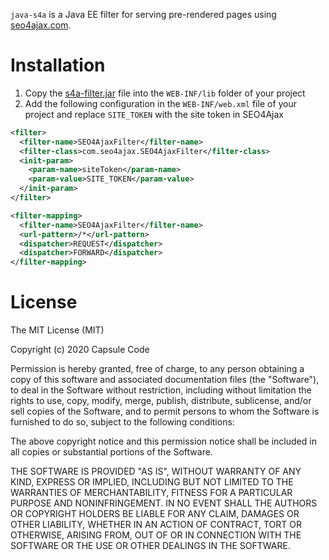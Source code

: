 `java-s4a` is a Java EE filter for serving pre-rendered pages using [seo4ajax.com](https://www.seo4ajax.com).

# Installation
1. Copy the [s4a-filter.jar](https://github.com/seo4ajax/java-s4a/blob/master/dist/s4a-filter.jar) file into the `WEB-INF/lib` folder of your project
2. Add the following configuration in the `WEB-INF/web.xml` file of your project and replace `SITE_TOKEN` with the site token in SEO4Ajax
```xml
<filter>
  <filter-name>SEO4AjaxFilter</filter-name>
  <filter-class>com.seo4ajax.SEO4AjaxFilter</filter-class>
  <init-param>
    <param-name>siteToken</param-name>
    <param-value>SITE_TOKEN</param-value>
  </init-param>
</filter>
```
```xml
<filter-mapping>
  <filter-name>SEO4AjaxFilter</filter-name>
  <url-pattern>/*</url-pattern>
  <dispatcher>REQUEST</dispatcher>
  <dispatcher>FORWARD</dispatcher>
</filter-mapping>
```

# License
The MIT License (MIT)

Copyright (c) 2020 Capsule Code

Permission is hereby granted, free of charge, to any person obtaining a copy of this software and associated documentation files (the "Software"), to deal in the Software without restriction, including without limitation the rights to use, copy, modify, merge, publish, distribute, sublicense, and/or sell copies of the Software, and to permit persons to whom the Software is furnished to do so, subject to the following conditions:

The above copyright notice and this permission notice shall be included in all copies or substantial portions of the Software.

THE SOFTWARE IS PROVIDED "AS IS", WITHOUT WARRANTY OF ANY KIND, EXPRESS OR IMPLIED, INCLUDING BUT NOT LIMITED TO THE WARRANTIES OF MERCHANTABILITY, FITNESS FOR A PARTICULAR PURPOSE AND NONINFRINGEMENT. IN NO EVENT SHALL THE AUTHORS OR COPYRIGHT HOLDERS BE LIABLE FOR ANY CLAIM, DAMAGES OR OTHER LIABILITY, WHETHER IN AN ACTION OF CONTRACT, TORT OR OTHERWISE, ARISING FROM, OUT OF OR IN CONNECTION WITH THE SOFTWARE OR THE USE OR OTHER DEALINGS IN THE SOFTWARE.
